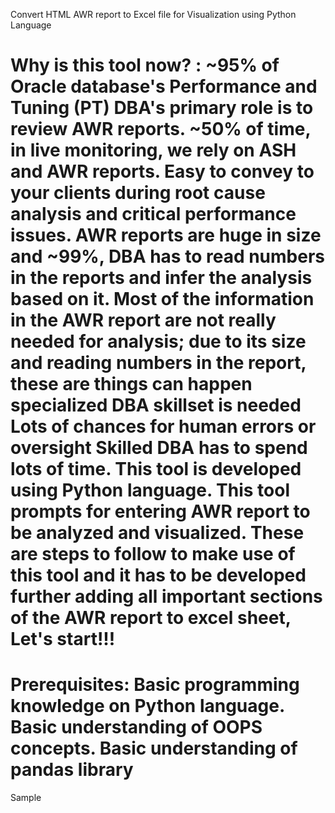 Convert HTML AWR report to Excel file for Visualization using Python Language

Why is this tool now? :
~95% of Oracle database's Performance and Tuning (PT) DBA's primary role is to review AWR reports.
~50% of time, in live monitoring, we rely on ASH and AWR reports.
Easy to convey to your clients during root cause analysis and critical performance issues.
AWR reports are huge in size and ~99%, DBA has to read numbers in the reports and infer the analysis based on it. Most of the information in the AWR report are not really needed for analysis; due to its size and reading numbers in the report, these are things can happen
specialized DBA skillset is needed
Lots of chances for human errors or oversight
Skilled DBA has to spend lots of time.
This tool is developed using Python language. This tool prompts for entering AWR report to be analyzed and visualized. These are steps to follow to make use of this tool and it has to be developed further adding all important sections of the AWR report to excel sheet,
Let's start!!!
=======================================================================
Prerequisites: 
Basic programming knowledge on Python language.
Basic understanding of OOPS concepts.
Basic understanding of pandas library
=======================================================================
Sample
